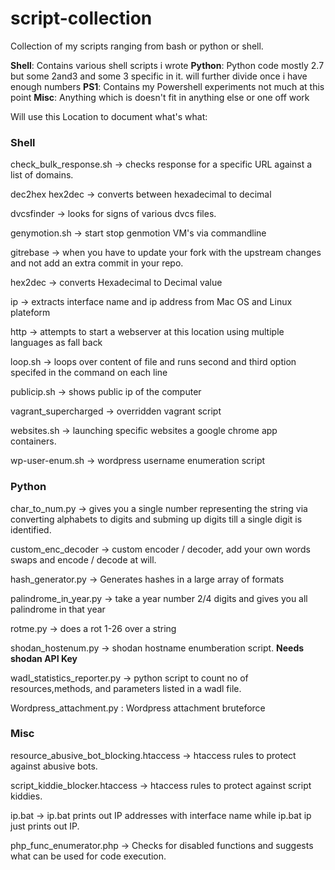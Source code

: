 script-collection
=================

Collection of my scripts ranging from bash or python or shell. 

__Shell__: Contains various shell scripts i wrote
__Python__: Python code mostly 2.7 but some 2and3 and some 3 specific in it. will further divide once i have enough numbers
__PS1__: Contains my Powershell experiments not much at this point
__Misc__: Anything which is doesn't fit in anything else or one off work

Will use this Location to document what's what:

### Shell

check_bulk_response.sh -> checks response for a specific URL against a list of domains.

dec2hex hex2dec -> converts between hexadecimal to decimal

dvcsfinder -> looks for signs of various dvcs files.

genymotion.sh -> start stop genmotion VM's via commandline

gitrebase -> when you have to update your fork with the upstream changes and not add an extra commit in your repo.

hex2dec -> converts Hexadecimal to Decimal value

ip -> extracts interface name and ip address from Mac OS and Linux plateform

http -> attempts to start a webserver at this location using multiple languages as fall back

loop.sh -> loops over content of file and runs second and third option specifed in the command on each line

publicip.sh -> shows public ip of the computer

vagrant_supercharged -> overridden vagrant script

websites.sh -> launching specific websites a google chrome app containers.

wp-user-enum.sh -> wordpress username enumeration script

### Python 

char_to_num.py -> gives you a single number representing the string via converting alphabets to digits and subming up digits till a single digit is identified.

custom_enc_decoder -> custom encoder / decoder, add your own words swaps and encode / decode at will.

hash_generator.py -> Generates hashes in a large array of formats

palindrome_in_year.py -> take a year number 2/4 digits and gives you all palindrome in that year

rotme.py -> does a rot 1-26 over a string

shodan_hostenum.py -> shodan hostname enumberation script. __Needs shodan API Key__

wadl_statistics_reporter.py -> python script to count no of resources,methods, and parameters listed in a wadl file.

Wordpress_attachment.py : Wordpress attachment bruteforce

### Misc 
resource_abusive_bot_blocking.htaccess -> htaccess rules to protect against abusive bots.

script_kiddie_blocker.htaccess -> htaccess rules to protect against script kiddies.

ip.bat -> ip.bat prints out IP addresses with interface name while ip.bat ip just prints out IP.

php_func_enumerator.php -> Checks for disabled functions and suggests what can be used for code execution.

